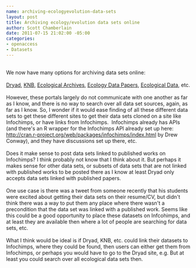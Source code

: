 ```yaml
--- 
name: archiving-ecologyevolution-data-sets
layout: post
title: Archiving ecology/evolution data sets online
author: Scott Chamberlain
date: 2011-07-15 21:02:00 -05:00
categories: 
- openaccess
- Datasets
---
```

<span class="Apple-style-span" style="font-family: Georgia, 'Times New Roman', 'Bitstream Charter', Times, serif; font-size: 13px; line-height: 19px;"></span><br />We now have many options for archiving data sets online:<br /><br /><a data-mce-href="http://datadryad.org/" href="http://datadryad.org/" target="_blank">Dryad</a>,&nbsp;<a data-mce-href="http://knb.ecoinformatics.org/index.jsp" href="http://knb.ecoinformatics.org/index.jsp" target="_blank">KNB</a>,&nbsp;<a data-mce-href="http://www.esapubs.org/archive/" href="http://www.esapubs.org/archive/" target="_blank">Ecological Archives</a>,&nbsp;<a data-mce-href="http://www.esapubs.org/archive/archive_D.htm" href="http://www.esapubs.org/archive/archive_D.htm" target="_blank">Ecology Data Papers</a>,&nbsp;<a data-mce-href="http://ecologicaldata.org/" href="http://ecologicaldata.org/" target="_blank">Ecological Data</a>, etc.<br /><br />However, these portals largely do not communicate with one another as far as I know, and there is no way to search over all data set sources, again, as far as I know. So, I wonder if it would ease finding of all these&nbsp;different data sets to get these different sites to get their data sets cloned on a site like Infochimps, or have links from Infochimps. &nbsp;Infochimps already has APIs (and there's an R wrapper for the Infochimps API already set up here: http://cran.r-project.org/web/packages/infochimps/index.html by Drew Conway), and they have discussions set up there, etc.<br /><br />Does it make sense to post data sets linked to published works on Infochimps? I think probably not know that I think about it. But perhaps it makes sense for other data sets, or subsets of data sets that are not linked with published works to be posted there as I know at least Dryad only accepts data sets linked with published papers.<br /><br />One use case is there was a tweet from someone recently that his students were excited about getting their data sets on their resume/CV, but didn't think there was a way to put them any place where there wasn't a precondition that the data set was linked with a published work. Seems like this&nbsp;could be a good opportunity to place these datasets on Infcohimps, and at least they are available then where a lot of people are searching for data sets, etc.<br /><br />What I think would be ideal is if Dryad, KNB, etc. could link their datasets to Infochimps, where they could be found, then users can either get them from Infochimps, or perhaps you would have to go to the Dryad site, e.g. But at least you could search over all ecological data sets then.
